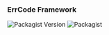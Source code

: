 ### ErrCode Framework

![Packagist Version](https://img.shields.io/packagist/v/errcode/framework) ![Packagist](https://img.shields.io/packagist/dt/errcode/framework)
